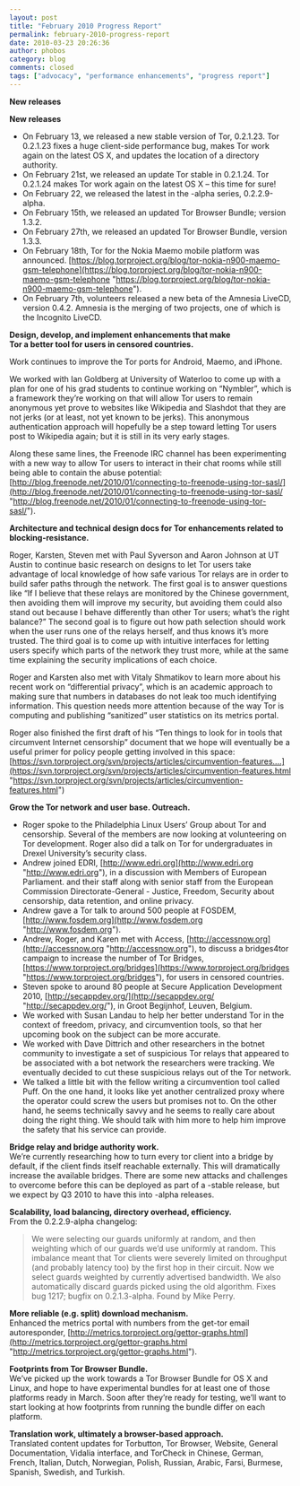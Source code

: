 ```yaml
---
layout: post
title: "February 2010 Progress Report"
permalink: february-2010-progress-report
date: 2010-03-23 20:26:36
author: phobos
category: blog
comments: closed
tags: ["advocacy", "performance enhancements", "progress report"]
---
```


**New releases**

<!-- more -->

**New releases**

-   On February 13, we released a new stable version of Tor, 0.2.1.23. Tor 0.2.1.23 fixes a huge client-side performance bug, makes Tor work again on the latest OS X, and updates the location of a directory authority.
-   On February 21st, we released an update Tor stable in 0.2.1.24. Tor 0.2.1.24 makes Tor work again on the latest OS X – this time for sure!
-   On February 22, we released the latest in the -alpha series, 0.2.2.9-alpha.
-   On February 15th, we released an updated Tor Browser Bundle; version 1.3.2.
-   On February 27th, we released an updated Tor Browser Bundle, version 1.3.3.
-   On February 18th, Tor for the Nokia Maemo mobile platform was announced. [https://blog.torproject.org/blog/tor-nokia-n900-maemo-gsm-telephone](https://blog.torproject.org/blog/tor-nokia-n900-maemo-gsm-telephone "https://blog.torproject.org/blog/tor-nokia-n900-maemo-gsm-telephone").
-   On February 7th, volunteers released a new beta of the Amnesia LiveCD, version 0.4.2. Amnesia is the merging of two projects, one of which is the Incognito LiveCD.

**Design, develop, and implement enhancements that make  
 Tor a better tool for users in censored countries.**

Work continues to improve the Tor ports for Android, Maemo, and iPhone.

We worked with Ian Goldberg at University of Waterloo to come up with a plan for one of his grad students to continue working on “Nymbler”, which is a framework they’re working on that will allow Tor users to remain anonymous yet prove to websites like Wikipedia and Slashdot that they are not jerks (or at least, not yet known to be jerks). This anonymous authentication approach will hopefully be a step toward letting Tor users post to Wikipedia again; but it is still in its very early stages.

Along these same lines, the Freenode IRC channel has been experimenting with a new way to allow Tor users to interact in their chat rooms while still being able to contain the abuse potential: [http://blog.freenode.net/2010/01/connecting-to-freenode-using-tor-sasl/](http://blog.freenode.net/2010/01/connecting-to-freenode-using-tor-sasl/ "http://blog.freenode.net/2010/01/connecting-to-freenode-using-tor-sasl/").

**Architecture and technical design docs for Tor enhancements related to blocking-resistance.**

Roger, Karsten, Steven met with Paul Syverson and Aaron Johnson at UT Austin to continue basic research on designs to let Tor users take advantage of local knowledge of how safe various Tor relays are in order to build safer paths through the network. The first goal is to answer questions like “If I believe that these relays are monitored by the Chinese government, then avoiding them will improve my security, but avoiding them could also stand out because I behave differently than other Tor users; what’s the right balance?” The second goal is to figure out how path selection should work when the user runs one of the relays herself, and thus knows it’s more trusted. The third goal is to come up with intuitive interfaces for letting users specify which parts of the network they trust more, while at the same time explaining the security implications of each choice.

Roger and Karsten also met with Vitaly Shmatikov to learn more about his recent work on “differential privacy”, which is an academic approach to making sure that numbers in databases do not leak too much identifying information. This question needs more attention because of the way Tor is computing and publishing “sanitized” user statistics on its metrics portal.

Roger also finished the first draft of his “Ten things to look for in tools that circumvent Internet censorship” document that we hope will eventually be a useful primer for policy people getting involved in this space: [https://svn.torproject.org/svn/projects/articles/circumvention-features....](https://svn.torproject.org/svn/projects/articles/circumvention-features.html "https://svn.torproject.org/svn/projects/articles/circumvention-features.html")

**Grow the Tor network and user base. Outreach.**

-   Roger spoke to the Philadelphia Linux Users’ Group about Tor and censorship. Several of the members are now looking at volunteering on Tor development. Roger also did a talk on Tor for undergraduates in Drexel University’s security class.
-   Andrew joined EDRI, [http://www.edri.org](http://www.edri.org "http://www.edri.org"), in a discussion with Members of European Parliament. and their staff along with senior staff from the European Commission Directorate-General - Justice, Freedom, Security about censorship, data retention, and online privacy.
-   Andrew gave a Tor talk to around 500 people at FOSDEM, [http://www.fosdem.org](http://www.fosdem.org "http://www.fosdem.org").
-   Andrew, Roger, and Karen met with Access, [http://accessnow.org](http://accessnow.org "http://accessnow.org"), to discuss a bridges4tor campaign to increase the number of Tor Bridges, [https://www.torproject.org/bridges](https://www.torproject.org/bridges "https://www.torproject.org/bridges"), for users in censored countries.
-   Steven spoke to around 80 people at Secure Application Development 2010, [http://secappdev.org/](http://secappdev.org/ "http://secappdev.org/"), in Groot Begijnhof, Leuven, Belgium.
-   We worked with Susan Landau to help her better understand Tor in the context of freedom, privacy, and circumvention tools, so that her upcoming book on the subject can be more accurate.
-   We worked with Dave Dittrich and other researchers in the botnet community to investigate a set of suspicious Tor relays that appeared to be associated with a bot network the researchers were tracking. We eventually decided to cut these suspicious relays out of the Tor network.
-   We talked a little bit with the fellow writing a circumvention tool called Puff. On the one hand, it looks like yet another centralized proxy where the operator could screw the users but promises not to. On the other hand, he seems technically savvy and he seems to really care about doing the right thing. We should talk with him more to help him improve the safety that his service can provide.

**Bridge relay and bridge authority work.**  
 We’re currently researching how to turn every tor client into a bridge by default, if the client finds itself reachable externally. This will dramatically increase the available bridges. There are some new attacks and challenges to overcome before this can be deployed as part of a -stable release, but we expect by Q3 2010 to have this into -alpha releases.

**Scalability, load balancing, directory overhead, efficiency.**  
 From the 0.2.2.9-alpha changelog:

> We were selecting our guards uniformly at random, and then weighting which of our guards we’d use uniformly at random. This imbalance meant that Tor clients were severely limited on throughput (and probably latency too) by the first hop in their circuit. Now we select guards weighted by currently advertised bandwidth. We also automatically discard guards picked using the old algorithm. Fixes bug 1217; bugfix on 0.2.1.3-alpha. Found by Mike Perry.

**More reliable (e.g. split) download mechanism.**  
 Enhanced the metrics portal with numbers from the get-tor email autoresponder, [http://metrics.torproject.org/gettor-graphs.html](http://metrics.torproject.org/gettor-graphs.html "http://metrics.torproject.org/gettor-graphs.html").

**Footprints from Tor Browser Bundle.**  
 We’ve picked up the work towards a Tor Browser Bundle for OS X and Linux, and hope to have experimental bundles for at least one of those platforms ready in March. Soon after they’re ready for testing, we’ll want to start looking at how footprints from running the bundle differ on each platform.

**Translation work, ultimately a browser-based approach.**  
 Translated content updates for Torbutton, Tor Browser, Website, General Documentation, Vidalia interface, and TorCheck in Chinese, German, French, Italian, Dutch, Norwegian, Polish, Russian, Arabic, Farsi, Burmese, Spanish, Swedish, and Turkish.
